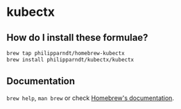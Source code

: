 # kubectx

## How do I install these formulae?

```bash
brew tap philipparndt/homebrew-kubectx
brew install philipparndt/kubectx/kubectx
```

## Documentation

`brew help`, `man brew` or check [Homebrew's documentation](https://docs.brew.sh).
